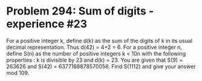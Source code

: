 # Problem 294: Sum of digits - experience #23
For a positive integer k, define d(k) as the sum of the digits of k in
its usual decimal representation. Thus d(42) = 4+2 = 6. For a positive
integer n, define S(n) as the number of positive integers k &lt; 10n
with the following properties : k is divisible by 23 and d(k) = 23. You
are given that S(9) = 263626 and S(42) = 6377168878570056. Find S(1112)
and give your answer mod 109.
